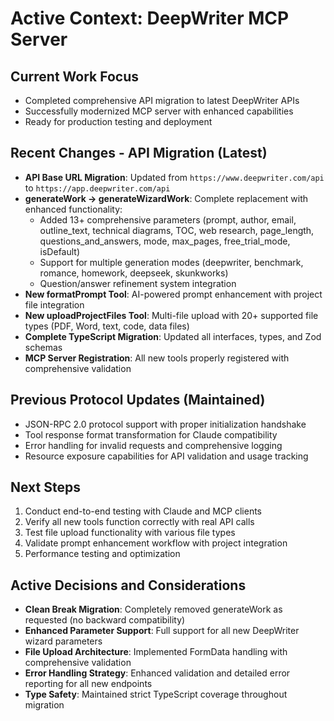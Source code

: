 # Active Context: DeepWriter MCP Server

## Current Work Focus
- Completed comprehensive API migration to latest DeepWriter APIs
- Successfully modernized MCP server with enhanced capabilities
- Ready for production testing and deployment

## Recent Changes - API Migration (Latest)
- **API Base URL Migration**: Updated from `https://www.deepwriter.com/api` to `https://app.deepwriter.com/api`
- **generateWork → generateWizardWork**: Complete replacement with enhanced functionality:
  - Added 13+ comprehensive parameters (prompt, author, email, outline_text, technical diagrams, TOC, web research, page_length, questions_and_answers, mode, max_pages, free_trial_mode, isDefault)
  - Support for multiple generation modes (deepwriter, benchmark, romance, homework, deepseek, skunkworks)
  - Question/answer refinement system integration
- **New formatPrompt Tool**: AI-powered prompt enhancement with project file integration
- **New uploadProjectFiles Tool**: Multi-file upload with 20+ supported file types (PDF, Word, text, code, data files)
- **Complete TypeScript Migration**: Updated all interfaces, types, and Zod schemas
- **MCP Server Registration**: All new tools properly registered with comprehensive validation

## Previous Protocol Updates (Maintained)
- JSON-RPC 2.0 protocol support with proper initialization handshake
- Tool response format transformation for Claude compatibility
- Error handling for invalid requests and comprehensive logging
- Resource exposure capabilities for API validation and usage tracking

## Next Steps
1. Conduct end-to-end testing with Claude and MCP clients
2. Verify all new tools function correctly with real API calls
3. Test file upload functionality with various file types
4. Validate prompt enhancement workflow with project integration
5. Performance testing and optimization

## Active Decisions and Considerations
- **Clean Break Migration**: Completely removed generateWork as requested (no backward compatibility)
- **Enhanced Parameter Support**: Full support for all new DeepWriter wizard parameters
- **File Upload Architecture**: Implemented FormData handling with comprehensive validation
- **Error Handling Strategy**: Enhanced validation and detailed error reporting for all new endpoints
- **Type Safety**: Maintained strict TypeScript coverage throughout migration
